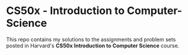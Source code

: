 # CS50x - Introduction to Computer-Science

This repo contains my solutions to the assignments and problem sets posted in Harvard's **CS50x Introduction to Computer Science** course.
